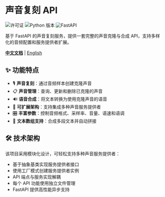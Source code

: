 # 声音复刻 API

![许可证](https://img.shields.io/github/license/tobyqu/voice-clone-api)
![Python 版本](https://img.shields.io/badge/python-3.8%2B-blue)
![FastAPI](https://img.shields.io/badge/FastAPI-0.104.1-green)

基于 FastAPI 的声音复刻服务，提供一套完整的声音克隆与合成 API，支持多样化的音频配置和服务提供者扩展。

**[中文文档](README.zh.md)** | [English](README.md)

## ✨ 功能特点

- 🎙️ **声音复刻**：通过音频样本创建克隆声音
- 📋 **声音管理**：查询、更新和删除已克隆的声音
- 🔊 **语音合成**：将文本转换为使用克隆声音的语音
- 🔌 **可扩展架构**：支持集成多种声音服务提供者
- 🎛️ **丰富参数**：控制音频格式、采样率、音量、语速和语调
- 📝 **文本数组支持**：合成多段文本并自动拼接

## 🛠️ 技术架构

该项目采用模块化设计，可轻松支持多种声音服务提供者：

- 基于抽象基类实现服务提供者接口
- 使用工厂模式创建服务提供者实例
- API 端点与服务实现解耦
- 每个 API 功能使用独立文件管理
- FastAPI 提供高性能异步支持
